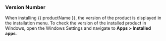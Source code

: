 
### Version Number

When installing {{ productName }}, the version of the product is displayed in the installation menu.
To check the version of the installed product in Windows, open the Windows Settings and navigate to **Apps > Installed apps**.
